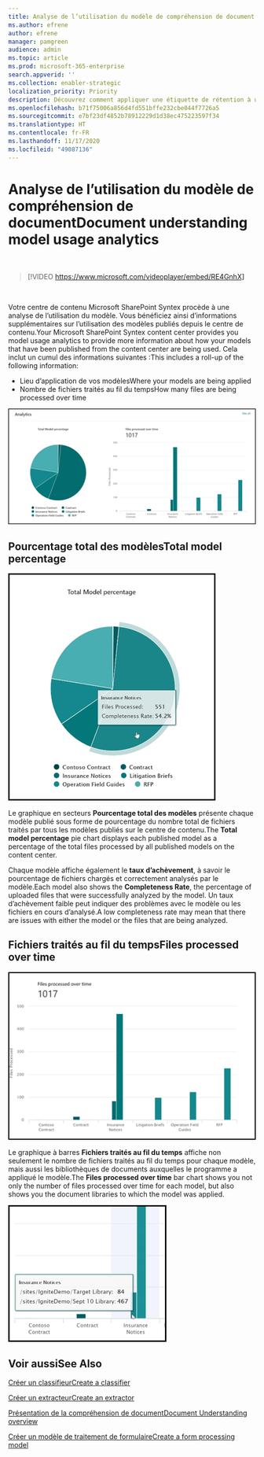 ```yaml
---
title: Analyse de l’utilisation du modèle de compréhension de document
ms.author: efrene
author: efrene
manager: pamgreen
audience: admin
ms.topic: article
ms.prod: microsoft-365-enterprise
search.appverid: ''
ms.collection: enabler-strategic
localization_priority: Priority
description: Découvrez comment appliquer une étiquette de rétention à un modèle de compréhension de document
ms.openlocfilehash: b71f75006a856d4fd551bffe232cbe044f7726a5
ms.sourcegitcommit: e7bf23df4852b78912229d1d38ec475223597f34
ms.translationtype: HT
ms.contentlocale: fr-FR
ms.lasthandoff: 11/17/2020
ms.locfileid: "49087136"
---
```

# <a name="document-understanding-model-usage-analytics"></a><span data-ttu-id="ab9d1-103">Analyse de l’utilisation du modèle de compréhension de document</span><span class="sxs-lookup"><span data-stu-id="ab9d1-103">Document understanding model usage analytics</span></span>

</br>

> [!VIDEO https://www.microsoft.com/videoplayer/embed/RE4GnhX]  

</br>


<span data-ttu-id="ab9d1-104">Votre centre de contenu Microsoft SharePoint Syntex procède à une analyse de l’utilisation du modèle. Vous bénéficiez ainsi d’informations supplémentaires sur l’utilisation des modèles publiés depuis le centre de contenu.</span><span class="sxs-lookup"><span data-stu-id="ab9d1-104">Your Microsoft SharePoint Syntex content center provides you model usage analytics to provide more information about how your models that have been published from the content center are being used.</span></span> <span data-ttu-id="ab9d1-105">Cela inclut un cumul des informations suivantes :</span><span class="sxs-lookup"><span data-stu-id="ab9d1-105">This includes a roll-up of the following information:</span></span>

- <span data-ttu-id="ab9d1-106">Lieu d’application de vos modèles</span><span class="sxs-lookup"><span data-stu-id="ab9d1-106">Where your models are being applied</span></span>
- <span data-ttu-id="ab9d1-107">Nombre de fichiers traités au fil du temps</span><span class="sxs-lookup"><span data-stu-id="ab9d1-107">How many files are being processed over time</span></span>

 ![Analytique des modèles](../media/content-understanding/model-analytics.png) </br>

## <a name="total-model-percentage"></a><span data-ttu-id="ab9d1-109">Pourcentage total des modèles</span><span class="sxs-lookup"><span data-stu-id="ab9d1-109">Total model percentage</span></span>

   ![Pourcentage total des modèles](../media/content-understanding/total-model-percentage.png) </br>

<span data-ttu-id="ab9d1-111">Le graphique en secteurs **Pourcentage total des modèles** présente chaque modèle publié sous forme de pourcentage du nombre total de fichiers traités par tous les modèles publiés sur le centre de contenu.</span><span class="sxs-lookup"><span data-stu-id="ab9d1-111">The **Total model percentage** pie chart displays each published model as a percentage of the total files processed by all published models on the content center.</span></span>

<span data-ttu-id="ab9d1-112">Chaque modèle affiche également le **taux d’achèvement**, à savoir le pourcentage de fichiers chargés et correctement analysés par le modèle.</span><span class="sxs-lookup"><span data-stu-id="ab9d1-112">Each model also shows the **Completeness Rate**, the percentage of uploaded files that were successfully analyzed by the model.</span></span> <span data-ttu-id="ab9d1-113">Un taux d’achèvement faible peut indiquer des problèmes avec le modèle ou les fichiers en cours d’analysé.</span><span class="sxs-lookup"><span data-stu-id="ab9d1-113">A low completeness rate may mean that there are issues with either the model or the files that are being analyzed.</span></span>

## <a name="files-processed-over-time"></a><span data-ttu-id="ab9d1-114">Fichiers traités au fil du temps</span><span class="sxs-lookup"><span data-stu-id="ab9d1-114">Files processed over time</span></span>

   ![Fichiers traités](../media/content-understanding/files-processed-over-time.png) </br>

<span data-ttu-id="ab9d1-116">Le graphique à barres **Fichiers traités au fil du temps** affiche non seulement le nombre de fichiers traités au fil du temps pour chaque modèle, mais aussi les bibliothèques de documents auxquelles le programme a appliqué le modèle.</span><span class="sxs-lookup"><span data-stu-id="ab9d1-116">The **Files processed over time** bar chart shows you not only the number of files processed over time for each model, but also shows you the document libraries to which the model was applied.</span></span>

   ![Graphique à barres](../media/content-understanding/bar-chart-models.png) </br>

## <a name="see-also"></a><span data-ttu-id="ab9d1-118">Voir aussi</span><span class="sxs-lookup"><span data-stu-id="ab9d1-118">See Also</span></span>
[<span data-ttu-id="ab9d1-119">Créer un classifieur</span><span class="sxs-lookup"><span data-stu-id="ab9d1-119">Create a classifier</span></span>](create-a-classifier.md)

[<span data-ttu-id="ab9d1-120">Créer un extracteur</span><span class="sxs-lookup"><span data-stu-id="ab9d1-120">Create an extractor</span></span>](create-an-extractor.md)

[<span data-ttu-id="ab9d1-121">Présentation de la compréhension de document</span><span class="sxs-lookup"><span data-stu-id="ab9d1-121">Document Understanding overview</span></span>](document-understanding-overview.md)

[<span data-ttu-id="ab9d1-122">Créer un modèle de traitement de formulaire</span><span class="sxs-lookup"><span data-stu-id="ab9d1-122">Create a form processing model</span></span>](create-a-form-processing-model.md)  
